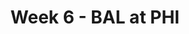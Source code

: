 ---
layout: game
title: Week 6 - BAL at PHI
season: 2020
game_id: 2020_06_BAL_PHI
away_team: BAL
home_team: PHI
---